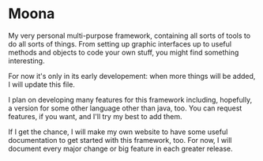 # Moona
My very personal multi-purpose framework, containing all sorts of tools to do all sorts of things. From setting up graphic interfaces up to useful methods and objects to code your own stuff, you might find something interesting.

For now it's only in its early developement: when more things will be added, I will update this file.

I plan on developing many features for this framework including, hopefully, a version for some other language other than java, too. You can request features, if you want, and I'll try my best to add them.

If I get the chance, I will make my own website to have some useful documentation to get started with this framework, too. For now, I will document every major change or big feature in each greater release.
